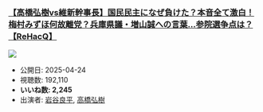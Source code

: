 ### [【高橋弘樹vs維新幹事長】国民民主になぜ負けた？本音全て激白！梅村みずほ何故離党？兵庫県議・増山誠への言葉…参院選争点は？【ReHacQ】](https://www.youtube.com/watch?v=KNmCD0eUdY0)
[![](https://img.youtube.com/vi/KNmCD0eUdY0/sddefault.jpg)](https://www.youtube.com/watch?v=KNmCD0eUdY0)
-   公開日: 2025-04-24
-   視聴数: 192,110
-   **いいね数: 2,245**
-   出演者: [岩谷良平](/rehacq_fan/people/岩谷良平 "wikilink"), [高橋弘樹](/rehacq_fan/people/高橋弘樹 "wikilink")
